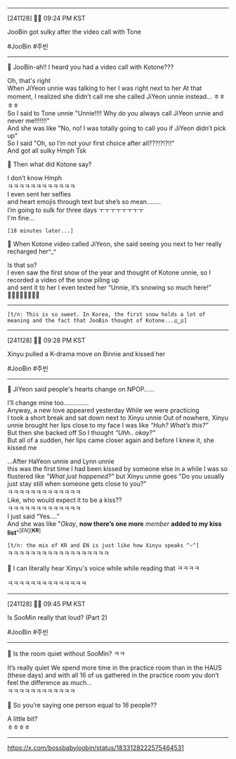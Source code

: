 
___
[241128] 🐣💭 09:24 PM KST 

JooBin got sulky after the video call with Tone

#JooBin #주빈
___

🫧 JooBin-ah!! I heard you had a video call with Kotone???

Oh, that's right  
When JiYeon unnie was talking to her
I was right next to her 
At that moment, I realized she didn’t call me
she called JiYeon unnie instead… ㅎㅎㅎㅎ  
So I said to Tone unnie 
"Unnie!!!! Why do you always call JiYeon unnie and never me!!!!!!!"  
And she was like
"No, no! I was totally going to call you if JiYeon didn’t pick up"  
So I said "Oh, so I’m not your first choice after all???!?!?!!"  
And got all sulky
Hmph
Tsk

🫧 Then what did Kotone say?

I don’t know
Hmph  
ㅋㅋㅋㅋㅋㅋㅋㅋㅋㅋㅋㅋ  
I even sent her selfies  
and heart emojis through text 
but she’s so mean……..  
I’m going to sulk for three days
ㅜㅜㅜㅜㅜㅜㅜㅜ  
I'm fine...

`[18 minutes later...]`  

🫧 When Kotone video called JiYeon, she said seeing you next to her really recharged her^_^

Is that so?  
I even saw the first snow of the year and thought of Kotone unnie, so I recorded a video of the snow piling up  
and sent it to her
I even texted her “Unnie, it’s snowing so much here!”  
🤍🤍🤍🤍🤍🤍🤍🤍
<br>
____
`[t/n: This is so sweet. In Korea, the first snow holds a lot of meaning and the fact that JooBin thought of Kotone...ಥ‿ಥ]`
___
[241128] 🐣💭 09:28 PM KST 

Xinyu pulled a K-drama move on Binnie and kissed her 

#JooBin #주빈
___

🫧 JiYeon said people's hearts change on NPOP……

I’ll change mine too…………..  
Anyway, a new love appeared yesterday
While we were practicing  
I took a short break and sat down next to Xinyu unnie
Out of nowhere, Xinyu unnie brought her lips close to my face
I was like *“Huh? What’s this?”*  
But then she backed off
So I thought *“Uhh.. okay?”*  
But all of a sudden, her lips came closer again
and before I knew it, she kissed me 

…After HaYeon unnie and Lynn unnie  
this was the first time I had been kissed by someone else in a while
I was so flustered like _“What just happened?”_
but Xinyu unnie goes
"Do you usually just stay still when someone gets close to you?"  
ㅋㅋㅋㅋㅋㅋㅋㅋㅋㅋㅋㅋㅋ  
Like, who would expect it to be a kiss??  
ㅋㅋㅋㅋㅋㅋㅋㅋㅋㅋㅋㅋㅋ  
I just said “Yes….”  
And she was like
"*Okay*, **now there’s one more** *member* **added to my kiss list**"<sup>[*EN*]</sup><sup>[**KR**]</sup>

`[t/n: the mix of KR and EN is just like how Xinyu speaks ^~^]`  
ㅋㅋㅋㅋㅋㅋㅋㅋㅋㅋㅋㅋㅋㅋㅋㅋㅋㅋ

🫧 I can literally hear Xinyu's voice while while reading that ㅋㅋㅋㅋ 


ㅋㅋㅋㅋㅋㅋㅋㅋㅋㅋㅋㅋㅋㅋ


____
[241128] 🐣💭 09:45 PM KST 

Is SooMin really that loud? (Part 2)

#JooBin #주빈
___
🫧 Is the room quiet without SooMin? ㅋㅋ

It’s really quiet
We spend more time in the practice room than in the HAUS (these days) 
and with all 16 of us gathered in the practice room 
you don’t feel the difference as much...  
ㅋㅋㅋㅋㅋㅋㅋㅋㅋㅋㅋㅋ

🫧 So you’re saying one person equal to 16 people??

A little bit?  
ㅎㅎㅎㅎ
___
https://x.com/bossbabyjoobin/status/1833128222575464531



